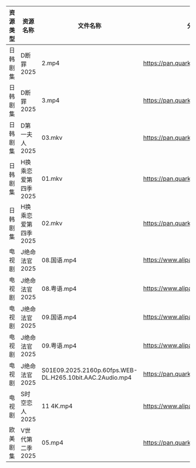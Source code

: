 | 资源类型 | 资源名称         | 文件名称                                                     | 分享链接                                 | 更新时间                |
| ---- | ------------ | -------------------------------------------------------- | ------------------------------------ | ------------------- |
| 日韩剧集 | D断罪2025      | 2.mp4                                                    | https://pan.quark.cn/s/d45212db96e7  | 2025-10-02 16:21:12 |
| 日韩剧集 | D断罪2025      | 3.mp4                                                    | https://pan.quark.cn/s/d45212db96e7  | 2025-10-02 16:21:15 |
| 日韩剧集 | D第一夫人2025    | 03.mkv                                                   | https://pan.quark.cn/s/e10ea3db461f  | 2025-10-02 16:21:27 |
| 日韩剧集 | H换乘恋爱第四季2025 | 01.mkv                                                   | https://pan.quark.cn/s/e29ed90e4532  | 2025-10-02 16:22:18 |
| 日韩剧集 | H换乘恋爱第四季2025 | 02.mkv                                                   | https://pan.quark.cn/s/e29ed90e4532  | 2025-10-02 16:22:15 |
| 电视剧  | J绝命法官2025    | 08.国语.mp4                                                | https://www.alipan.com/s/XFZgThTuhqe | 2025-10-02 15:05:10 |
| 电视剧  | J绝命法官2025    | 08.粤语.mp4                                                | https://www.alipan.com/s/XFZgThTuhqe | 2025-10-02 15:05:09 |
| 电视剧  | J绝命法官2025    | 09.国语.mp4                                                | https://www.alipan.com/s/XFZgThTuhqe | 2025-10-02 15:05:09 |
| 电视剧  | J绝命法官2025    | 09.粤语.mp4                                                | https://www.alipan.com/s/XFZgThTuhqe | 2025-10-02 15:05:08 |
| 电视剧  | J绝命法官2025    | S01E09.2025.2160p.60fps.WEB-DL.H265.10bit.AAC.2Audio.mp4 | https://pan.quark.cn/s/50b666fcfcd1  | 2025-10-02 16:23:12 |
| 电视剧  | S时空恋人2025    | 11 4K.mp4                                                | https://www.alipan.com/s/3j66jFaEhvh | 2025-10-02 15:05:23 |
| 欧美剧集 | V世代第二季2025   | 05.mp4                                                   | https://pan.quark.cn/s/0829aac69ed8  | 2025-10-02 16:27:56 |
